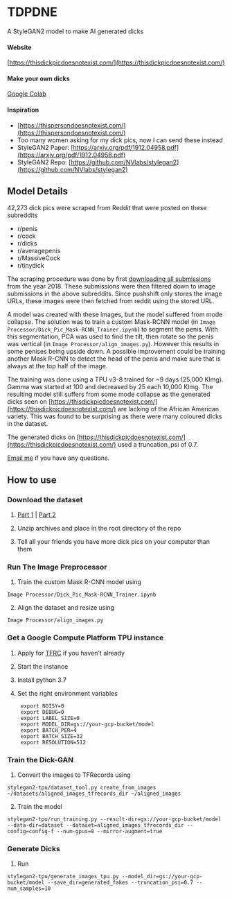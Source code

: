 # TDPDNE
A StyleGAN2 model to make AI generated dicks

#### Website

[https://thisdickpicdoesnotexist.com/](https://thisdickpicdoesnotexist.com/)

#### Make your own dicks

[Google Colab](https://colab.research.google.com/drive/1DoCxr2pYlxCRv6RmITtFWahVXsbTexYp?usp=sharing)

#### Inspiration

* [https://thispersondoesnotexist.com/](https://thispersondoesnotexist.com/)
* Too many women asking for my dick pics, now I can send these instead
* StyleGAN2 Paper: [https://arxiv.org/pdf/1912.04958.pdf](https://arxiv.org/pdf/1912.04958.pdf)
* StyleGAN2 Repo: [https://github.com/NVlabs/stylegan2](https://github.com/NVlabs/stylegan2)

## Model Details

42,273 dick pics were scraped from Reddit that were posted on these subreddits

* r/penis
* r/cock
* r/dicks
* r/averagepenis
* r/MassiveCock
* r/tinydick

The scraping procedure was done by first [downloading all submissions](https://files.pushshift.io/reddit/submissions/) from the year 2018. These submissions were then filtered down to image submissions in the above subreddits. Since pushshift only stores the image URLs, these images were then fetched from reddit using the stored URL.

A model was created with these images, but the model suffered from mode collapse. The solution was to train a custom Mask-RCNN model (in `Image Processor/Dick_Pic_Mask-RCNN_Trainer.ipynb`) to segment the penis. With this segmentation, PCA was used to find the tilt, then rotate so the penis was vertical (in `Image Processor/align_images.py`). However this results in some penises being upside down. A possible improvement could be training another Mask R-CNN to detect the head of the penis and make sure that is always at the top half of the image.

The training was done using a TPU v3-8 trained for ~9 days (25,000 KImg). Gamma was started at 100 and decreased by 25 each 10,000 KImg. The resulting model still suffers from some mode collapse as the generated dicks seen on [https://thisdickpicdoesnotexist.com/](https://thisdickpicdoesnotexist.com/) are lacking of the African American variety. This was found to be surprising as there were many coloured dicks in the dataset.

The generated dicks on [https://thisdickpicdoesnotexist.com/](https://thisdickpicdoesnotexist.com/) used a truncation_psi of 0.7.

[Email me](mailto:hello@thisdickpicdoesnotexist.com) if you have any questions.

## How to use

### Download the dataset

1. [Part 1](https://mega.nz/file/a34mnK6b#l79iThXONpdVif500ZOl7y6CDktw3Mvvd6XQLgkbWjc) | 
   [Part 2](https://mega.nz/file/iWIjGSYA#Bdgdt0ASNe1ICbuEPOPElQUTCyrLqL5_klET2njYy6w)

2. Unzip archives and place in the root directory of the repo

2. Tell all your friends you have more dick pics on your computer than them

### Run The Image Preprocessor

1. Train the custom Mask R-CNN model using

 `Image Processor/Dick_Pic_Mask-RCNN_Trainer.ipynb`

2. Align the dataset and resize using

 `Image Processor/align_images.py`

### Get a Google Compute Platform TPU instance

1. Apply for [TFRC](https://www.tensorflow.org/tfrc) if you haven't already

2. Start the instance

3. Install python 3.7

4. Set the right environment variables

        export NOISY=0
        export DEBUG=0
        export LABEL_SIZE=0
        export MODEL_DIR=gs://your-gcp-bucket/model
        export BATCH_PER=4
        export BATCH_SIZE=32
        export RESOLUTION=512

### Train the Dick-GAN

1. Convert the images to TFRecords using

`stylegan2-tpu/dataset_tool.py create_from_images ~/datasets/aligned_images_tfrecords_dir ~/aligned_images`

2. Train the model

`stylegan2-tpu/run_training.py --result-dir=gs://your-gcp-bucket/model --data-dir=dataset --dataset=aligned_images_tfrecords_dir --config=config-f --num-gpus=8 --mirror-augment=true`

### Generate Dicks

1. Run

`stylegan2-tpu/generate_images_tpu.py --model_dir=gs://your-gcp-bucket/model --save_dir=generated_fakes --truncation_psi=0.7 --num_samples=10`
